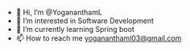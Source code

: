 - 👋 Hi, I’m @YogananthamL
- 👀 I’m interested in Software Development 
- 🌱 I’m currently learning Spring boot  
- 📫 How to reach me yogananthaml03@gmail.com


<!---
YogananthamL/YogananthamL is a ✨ special ✨ repository because its `README.md` (this file) appears on your GitHub profile.
You can click the Preview link to take a look at your changes.
--->

